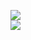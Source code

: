 [![](https://img.shields.io/badge/Made%20With-Github%20Spray-lightgrey.svg?style=for-the-badge&logo=github)](https://github.com/Annihil/github-spray#19282)  
[![](https://i.imgur.com/2DrTn0Z.gif)](https://github.com/Annihil/github-spray)